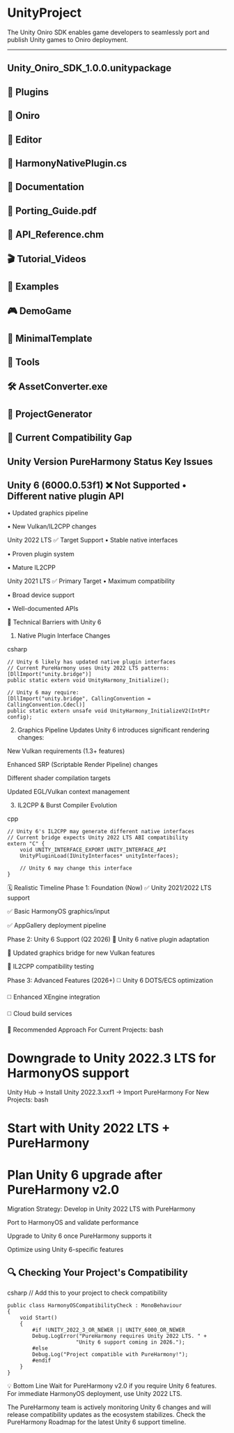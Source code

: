 # UnityProject

The Unity Oniro SDK enables game developers to seamlessly port and publish Unity games to Oniro deployment.
    
------------
Unity_Oniro_SDK_1.0.0.unitypackage
-
📁 Plugins
-
📁 Oniro
-
📁 Editor
-
🔧 HarmonyNativePlugin.cs
-
📁 Documentation
-
📘 Porting_Guide.pdf
-
📗 API_Reference.chm
-
🎬 Tutorial_Videos
-
📁 Examples
-
🎮 DemoGame
-
🔧 MinimalTemplate
-
📁 Tools
-
🛠️ AssetConverter.exe
-
🔧 ProjectGenerator
-
🚫 Current Compatibility Gap
-
Unity Version	PureHarmony Status	Key Issues
-
Unity 6 (6000.0.53f1)	❌ Not Supported	• Different native plugin API
-
• Updated graphics pipeline

• New Vulkan/IL2CPP changes

Unity 2022 LTS	✅ Target Support	• Stable native interfaces

• Proven plugin system

• Mature IL2CPP

Unity 2021 LTS	✅ Primary Target	• Maximum compatibility

• Broad device support

• Well-documented APIs


🔧 Technical Barriers with Unity 6

1. Native Plugin Interface Changes

 
csharp
``````````````````````````````````````````````````````  
// Unity 6 likely has updated native plugin interfaces
// Current PureHarmony uses Unity 2022 LTS patterns:
[DllImport("unity.bridge")]
public static extern void UnityHarmony_Initialize();
``````````````````````````````````````````````````````
``````````````````````````````````````````````````````
// Unity 6 may require:
[DllImport("unity.bridge", CallingConvention = CallingConvention.Cdecl)]
public static extern unsafe void UnityHarmony_InitializeV2(IntPtr config);
``````````````````````````````````````````````````````
2. Graphics Pipeline Updates
Unity 6 introduces significant rendering changes:

New Vulkan requirements (1.3+ features)

Enhanced SRP (Scriptable Render Pipeline) changes

Different shader compilation targets

Updated EGL/Vulkan context management

3. IL2CPP & Burst Compiler Evolution
   
cpp
``````````````````````````````````````````````````````
// Unity 6's IL2CPP may generate different native interfaces
// Current bridge expects Unity 2022 LTS ABI compatibility
extern "C" {
    void UNITY_INTERFACE_EXPORT UNITY_INTERFACE_API 
    UnityPluginLoad(IUnityInterfaces* unityInterfaces);
    
    // Unity 6 may change this interface
}
``````````````````````````````````````````````````````
🗓️ Realistic Timeline
Phase 1: Foundation (Now)
✅ Unity 2021/2022 LTS support

✅ Basic HarmonyOS graphics/input

✅ AppGallery deployment pipeline

Phase 2: Unity 6 Support (Q2 2026)
🔄 Unity 6 native plugin adaptation

🔄 Updated graphics bridge for new Vulkan features

🔄 IL2CPP compatibility testing

Phase 3: Advanced Features (2026+)
◻️ Unity 6 DOTS/ECS optimization

◻️ Enhanced XEngine integration

◻️ Cloud build services

🎯 Recommended Approach
For Current Projects:
bash
# Downgrade to Unity 2022.3 LTS for HarmonyOS support
Unity Hub → Install Unity 2022.3.xxf1 → Import PureHarmony
For New Projects:
bash
# Start with Unity 2022 LTS + PureHarmony
# Plan Unity 6 upgrade after PureHarmony v2.0
Migration Strategy:
Develop in Unity 2022 LTS with PureHarmony

Port to HarmonyOS and validate performance

Upgrade to Unity 6 once PureHarmony supports it

Optimize using Unity 6-specific features

🔍 Checking Your Project's Compatibility
------------------
csharp
// Add this to your project to check compatibility
``````````````````````````````````````````````````````
public class HarmonyOSCompatibilityCheck : MonoBehaviour
{
    void Start()
    {
        #if !UNITY_2022_3_OR_NEWER || UNITY_6000_OR_NEWER
        Debug.LogError("PureHarmony requires Unity 2022 LTS. " +
                      "Unity 6 support coming in 2026.");
        #else
        Debug.Log("Project compatible with PureHarmony!");
        #endif
    }
}

````````````````````````````````````````````````````````````````````````


💡 Bottom Line
Wait for PureHarmony v2.0 if you require Unity 6 features. For immediate HarmonyOS deployment, use Unity 2022 LTS.

The PureHarmony team is actively monitoring Unity 6 changes and will release compatibility updates as the ecosystem stabilizes. Check the PureHarmony Roadmap for the latest Unity 6 support timeline.

